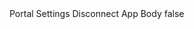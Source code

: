 <?xml version="1.0" encoding="UTF-8"?>
<CustomMetadata xmlns="http://soap.sforce.com/2006/04/metadata">
    <label>Portal Settings Disconnect App Body</label>
    <protected>false</protected>
</CustomMetadata>
